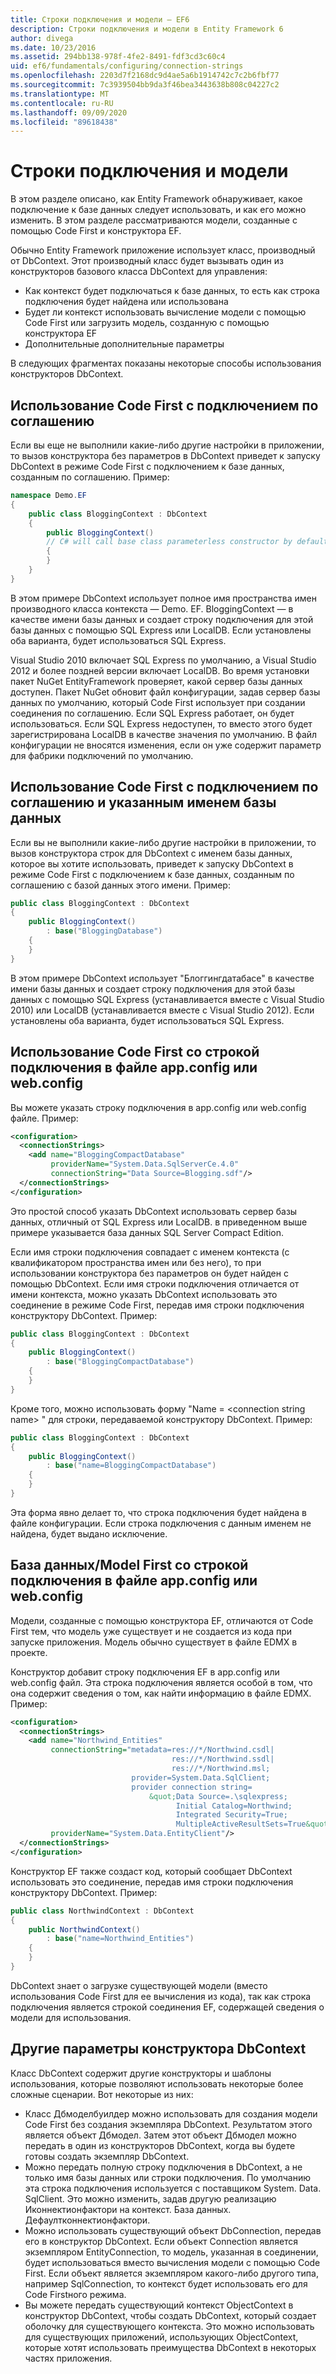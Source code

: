 ```yaml
---
title: Строки подключения и модели — EF6
description: Строки подключения и модели в Entity Framework 6
author: divega
ms.date: 10/23/2016
ms.assetid: 294bb138-978f-4fe2-8491-fdf3cd3c60c4
uid: ef6/fundamentals/configuring/connection-strings
ms.openlocfilehash: 2203d7f2168dc9d4ae5a6b1914742c7c2b6fbf77
ms.sourcegitcommit: 7c3939504bb9da3f46bea3443638b808c04227c2
ms.translationtype: MT
ms.contentlocale: ru-RU
ms.lasthandoff: 09/09/2020
ms.locfileid: "89618438"
---
```

# <a name="connection-strings-and-models"></a>Строки подключения и модели
В этом разделе описано, как Entity Framework обнаруживает, какое подключение к базе данных следует использовать, и как его можно изменить. В этом разделе рассматриваются модели, созданные с помощью Code First и конструктора EF.  

Обычно Entity Framework приложение использует класс, производный от DbContext. Этот производный класс будет вызывать один из конструкторов базового класса DbContext для управления:  

- Как контекст будет подключаться к базе данных, то есть как строка подключения будет найдена или использована  
- Будет ли контекст использовать вычисление модели с помощью Code First или загрузить модель, созданную с помощью конструктора EF  
- Дополнительные дополнительные параметры  

В следующих фрагментах показаны некоторые способы использования конструкторов DbContext.  

## <a name="use-code-first-with-connection-by-convention"></a>Использование Code First с подключением по соглашению  

Если вы еще не выполнили какие-либо другие настройки в приложении, то вызов конструктора без параметров в DbContext приведет к запуску DbContext в режиме Code First с подключением к базе данных, созданным по соглашению. Пример:  

``` csharp  
namespace Demo.EF
{
    public class BloggingContext : DbContext
    {
        public BloggingContext()
        // C# will call base class parameterless constructor by default
        {
        }
    }
}
```  

В этом примере DbContext использует полное имя пространства имен производного класса контекста — Demo. EF. BloggingContext — в качестве имени базы данных и создает строку подключения для этой базы данных с помощью SQL Express или LocalDB. Если установлены оба варианта, будет использоваться SQL Express.  

Visual Studio 2010 включает SQL Express по умолчанию, а Visual Studio 2012 и более поздней версии включает LocalDB. Во время установки пакет NuGet EntityFramework проверяет, какой сервер базы данных доступен. Пакет NuGet обновит файл конфигурации, задав сервер базы данных по умолчанию, который Code First использует при создании соединения по соглашению. Если SQL Express работает, он будет использоваться. Если SQL Express недоступен, то вместо этого будет зарегистрирована LocalDB в качестве значения по умолчанию. В файл конфигурации не вносятся изменения, если он уже содержит параметр для фабрики подключений по умолчанию.  

## <a name="use-code-first-with-connection-by-convention-and-specified-database-name"></a>Использование Code First с подключением по соглашению и указанным именем базы данных  

Если вы не выполнили какие-либо другие настройки в приложении, то вызов конструктора строк для DbContext с именем базы данных, которое вы хотите использовать, приведет к запуску DbContext в режиме Code First с подключением к базе данных, созданным по соглашению с базой данных этого имени. Пример:  

``` csharp  
public class BloggingContext : DbContext
{
    public BloggingContext()
        : base("BloggingDatabase")
    {
    }
}
```  

В этом примере DbContext использует "Блоггингдатабасе" в качестве имени базы данных и создает строку подключения для этой базы данных с помощью SQL Express (устанавливается вместе с Visual Studio 2010) или LocalDB (устанавливается вместе с Visual Studio 2012). Если установлены оба варианта, будет использоваться SQL Express.  

## <a name="use-code-first-with-connection-string-in-appconfigwebconfig-file"></a>Использование Code First со строкой подключения в файле app.config или web.config  

Вы можете указать строку подключения в app.config или web.config файле. Пример:  

``` xml  
<configuration>
  <connectionStrings>
    <add name="BloggingCompactDatabase"
         providerName="System.Data.SqlServerCe.4.0"
         connectionString="Data Source=Blogging.sdf"/>
  </connectionStrings>
</configuration>
```  

Это простой способ указать DbContext использовать сервер базы данных, отличный от SQL Express или LocalDB. в приведенном выше примере указывается база данных SQL Server Compact Edition.  

Если имя строки подключения совпадает с именем контекста (с квалификатором пространства имен или без него), то при использовании конструктора без параметров он будет найден с помощью DbContext. Если имя строки подключения отличается от имени контекста, можно указать DbContext использовать это соединение в режиме Code First, передав имя строки подключения конструктору DbContext. Пример:  

``` csharp  
public class BloggingContext : DbContext
{
    public BloggingContext()
        : base("BloggingCompactDatabase")
    {
    }
}
```  

Кроме того, можно использовать форму "Name = \<connection string name\> " для строки, передаваемой конструктору DbContext. Пример:  

``` csharp  
public class BloggingContext : DbContext
{
    public BloggingContext()
        : base("name=BloggingCompactDatabase")
    {
    }
}
```  

Эта форма явно делает то, что строка подключения будет найдена в файле конфигурации. Если строка подключения с данным именем не найдена, будет выдано исключение.  

## <a name="databasemodel-first-with-connection-string-in-appconfigwebconfig-file"></a>База данных/Model First со строкой подключения в файле app.config или web.config  

Модели, созданные с помощью конструктора EF, отличаются от Code First тем, что модель уже существует и не создается из кода при запуске приложения. Модель обычно существует в файле EDMX в проекте.  

Конструктор добавит строку подключения EF в app.config или web.config файл. Эта строка подключения является особой в том, что она содержит сведения о том, как найти информацию в файле EDMX. Пример:  

``` xml  
<configuration>  
  <connectionStrings>  
    <add name="Northwind_Entities"  
         connectionString="metadata=res://*/Northwind.csdl|  
                                    res://*/Northwind.ssdl|  
                                    res://*/Northwind.msl;  
                           provider=System.Data.SqlClient;  
                           provider connection string=  
                               &quot;Data Source=.\sqlexpress;  
                                     Initial Catalog=Northwind;  
                                     Integrated Security=True;  
                                     MultipleActiveResultSets=True&quot;"  
         providerName="System.Data.EntityClient"/>  
  </connectionStrings>  
</configuration>
```  

Конструктор EF также создаст код, который сообщает DbContext использовать это соединение, передав имя строки подключения конструктору DbContext. Пример:  

``` csharp  
public class NorthwindContext : DbContext
{
    public NorthwindContext()
        : base("name=Northwind_Entities")
    {
    }
}
```  

DbContext знает о загрузке существующей модели (вместо использования Code First для ее вычисления из кода), так как строка подключения является строкой соединения EF, содержащей сведения о модели для использования.  

## <a name="other-dbcontext-constructor-options"></a>Другие параметры конструктора DbContext  

Класс DbContext содержит другие конструкторы и шаблоны использования, которые позволяют использовать некоторые более сложные сценарии. Вот некоторые из них:  

- Класс Дбмоделбуилдер можно использовать для создания модели Code First без создания экземпляра DbContext. Результатом этого является объект Дбмодел. Затем этот объект Дбмодел можно передать в один из конструкторов DbContext, когда вы будете готовы создать экземпляр DbContext.  
- Можно передать полную строку подключения в DbContext, а не только имя базы данных или строки подключения. По умолчанию эта строка подключения используется с поставщиком System. Data. SqlClient. Это можно изменить, задав другую реализацию Иконнектионфактори на контекст. База данных. Дефаултконнектионфактори.  
- Можно использовать существующий объект DbConnection, передав его в конструктор DbContext. Если объект Connection является экземпляром EntityConnection, то модель, указанная в соединении, будет использоваться вместо вычисления модели с помощью Code First. Если объект является экземпляром какого-либо другого типа, например SqlConnection, то контекст будет использовать его для Code Firstного режима.  
- Вы можете передать существующий контекст ObjectContext в конструктор DbContext, чтобы создать DbContext, который создает оболочку для существующего контекста. Это можно использовать для существующих приложений, использующих ObjectContext, которые хотят использовать преимущества DbContext в некоторых частях приложения.  

